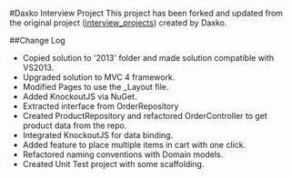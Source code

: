 #Daxko Interview Project
This project has been forked and updated from the original project ([interview_projects](https://github.com/daxko/interview_projects)) created by Daxko.

##Change Log
* Copied solution to '2013' folder and made solution compatible with VS2013.
* Upgraded solution to MVC 4 framework.
* Modified Pages to use the _Layout file.
* Added KnockoutJS via NuGet.
* Extracted interface from OrderRepository
* Created ProductRepository and refactored OrderController to get product data from the repo.
* Integrated KnockoutJS for data binding.
* Added feature to place multiple items in cart with one click.
* Refactored naming conventions with Domain models.
* Created Unit Test project with some scaffolding.